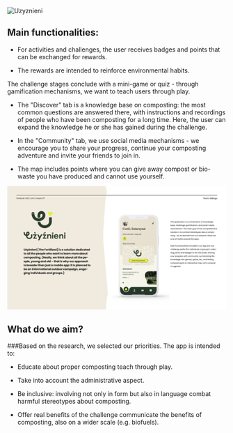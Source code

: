 ![Uzyznieni](Mockups/Mockup1.png)


## Main functionalities: 

- For activities and challenges, the user receives badges and points that can be exchanged for rewards. 

- The rewards are intended to reinforce environmental habits.

The challenge stages conclude with a mini-game or quiz - through gamification mechanisms, we want to teach users through play.

- The "Discover" tab is a knowledge base on composting: the most common questions are answered there, with instructions and recordings of people who have been composting for a long time. Here, the user can expand the knowledge he or she has gained during the challenge.

- In the "Community" tab, we use social media mechanisms - we encourage you to share your progress, continue your composting adventure and invite your friends to join in.

- The map includes points where you can give away compost or bio-waste you have produced and cannot use yourself.

![Uzyznieni](Mockups/Mockup2.jpg)

## What do we aim?

###Based on the research, we selected our priorities. The app is intended to:

- Educate about proper composting
teach through play.

- Take into account the administrative aspect.

- Be inclusive: involving not only in form but also in language
combat harmful stereotypes about composting.

- Offer real benefits of the challenge
communicate the benefits of composting, also on a wider scale (e.g. biofuels).




